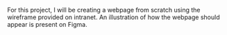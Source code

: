 For this project, I will be creating a webpage from scratch using the wireframe provided on intranet.
An illustration of how the webpage should appear is present on Figma.
